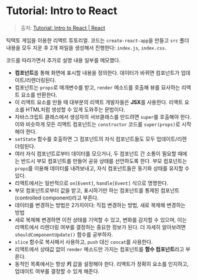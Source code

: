 # Tutorial: Intro to React

> 출처: [Tutorial: Intro to React | React](https://reactjs.org/tutorial/tutorial.html)

틱택토 게임을 이용한 리액트 튜토리얼. 코드는 `create-react-app`을 만들고 `src` 폴더 내용을 모두 지운 후 2개 파일을 생성해서 진행한다: `index.js`, `index.css`.

코드를 따라가면서 추가로 설명 내용 일부를 메모했다.

- **컴포넌트**를 통해 화면에 표시할 내용을 정의한다. 데이터가 바뀌면 컴포넌트가 업데이트/리렌더링된다.
- 컴포넌트는 `props`로 매개변수를 받고, `render` 메소드를 호출해 뷰를 묘사하는 리액트 요소를 반환한다.
- 이 리액트 요소를 만들 때 대부분의 리액트 개발자들은 **JSX**를 사용한다. 리액트 요소를 HTML처럼 생성할 수 있게 도와주는 문법이다.
- 자바스크립트 클래스에서 생성자의 서브클래스를 만드려면 `super`를 호출해야 한다. 이와 비슷하게 모든 리액트 컴포넌트는 `constructor` 코드를 `super(props)`로 시작해야 한다.
- `setState` 함수를 호출하면 그 컴포넌트의 자식 컴포넌트들도 모두 업데이트/리렌더링된다.
- 여러 자식 컴포넌트로부터 데이터를 모으거나, 두 컴포넌트 간 소통이 필요할 때에는 반드시 부모 컴포넌트를 만들어 공유 상태를 선언하도록 한다. 부모 컴포넌트는 `props`를 이용해 데이터를 내려보내고, 자식 컴포넌트들은 동기화 상태를 유지할 수 있다.
- 리액트에서는 일반적으로 `on[Event]`, `handle[Event]` 식으로 명명한다.
- 부모 컴포넌트로부터 값을 받고, 표시하기만 하는 컴포넌트를 통제된 컴포넌트(controlled component)라고 부른다.
- 데이터를 변경하는 방법은 2가지이다: 직접 변경하는 방법, 새로 복제해 변경하는 방법
- 새로 복제해 변경하면 이전 상태를 기억할 수 있고, 변화를 감지할 수 있으며, 이는 리액트에서 리렌더링 여부를 결정하는 중요한 정보가 된다. 더 자세히 알아보려면 `shouldComponentUpdate()` 함수를 공부하자.
- `slice` 함수로 복사해서 사용하고, `push` 대신 `concat`를 사용한다.
- 리액트에서 상태값 없이 `render` 메소드만 가지는 컴포넌트를 **함수 컴포넌트**라고 부른다.
- 동적인 목록에서는 항상 **키** 값을 설정해야 한다. 리액트가 정확히 요소를 인지하고, 업데이트 여부를 결정할 수 있게 해준다.

